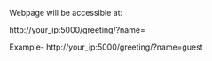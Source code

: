 Webpage will be accessible at:

http://your_ip:5000/greeting/?name=

Example- http://your_ip:5000/greeting/?name=guest
